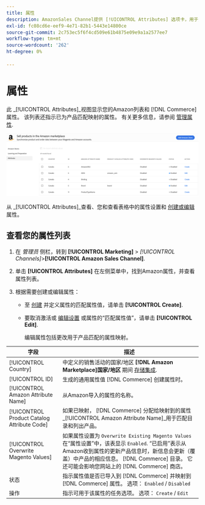 ```yaml
---
title: 属性
description: AmazonSales Channel提供 [!UICONTROL Attributes] 选项卡，用于监视Amazon和Commerce属性的列表以及如何映射它们以进行产品匹配。
exl-id: fc08cd6e-eef9-4e71-82b1-5443e14800ce
source-git-commit: 2c753ec5f6f4cd509e61b4875e09e9a1a2577ee7
workflow-type: tm+mt
source-wordcount: '262'
ht-degree: 0%

---
```


# 属性

此 _[!UICONTROL Attributes]_视图显示您的Amazon列表和 [!DNL Commerce] 属性。 该列表还指示已为产品匹配映射的属性。 有关更多信息，请参阅 [管理属性](./managing-attributes.md).

![属性视图](assets/amazon-attributes-view.png)

从 _[!UICONTROL Attributes]_查看、您和查看表格中的属性设置和 [创建或编辑](./creating-attributes.md) 属性。

## 查看您的属性列表

1. 在 _管理员_ 侧栏，转到 **[!UICONTROL Marketing]** > _[!UICONTROL Channels]_>**[!UICONTROL Amazon Sales Channel]**.

1. 单击 **[!UICONTROL Attributes]** 在左侧菜单中，找到Amazon属性，并查看属性列表。

1. 根据需要创建或编辑属性：

   - 至 [创建](./creating-attributes.md#create-an-attribute) 并定义属性的匹配属性值，请单击 **[!UICONTROL Create]**.

   - 要取消激活或 [编辑设置](./creating-attributes.md#edit-an-attribute) 或属性的“匹配属性值”，请单击 **[!UICONTROL Edit]**.

      编辑属性包括更改用于产品匹配的属性映射。

| 字段 | 描述 |
|--- |--- |
| [!UICONTROL Country] | 中定义的销售活动的国家/地区  **[!DNL Amazon Marketplace]国家/地区** 期间 [存储集成](./store-integration.md). |
| [!UICONTROL ID] | 生成的通用属性值 [!DNL Commerce] 创建属性时。 |
| [!UICONTROL Amazon Attribute Name] | 从Amazon导入的属性的名称。 |
| [!UICONTROL Product Catalog Attribute Code] | 如果已映射， [!DNL Commerce] 分配给映射到的属性 _[!UICONTROL Amazon Attribute Name]_用于匹配目录和列出产品。 |
| [!UICONTROL Overwrite Magento Values] | 如果属性设置为 `Overwrite Existing Magento Values` 在“属性设置”中，该表显示 `Enabled`. “已启用”表示从Amazon收到属性的更新产品信息时，新信息会更新（覆盖）中产品的相应信息。 [!DNL Commerce] 目录。 它还可能会影响您网站上的 [!DNL Commerce] 商店。 |
| 状态 | 指示属性值是否已导入到 [!DNL Commerce] 并映射到 [!DNL Commerce] 属性。 选项： `Enabled` / `Disabled` |
| 操作 | 指示可用于该属性的任务选项。 选项： `Create` / `Edit` |
